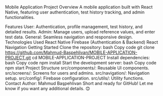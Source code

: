 Mobile Application Project
Overview
A mobile application built with React Native, featuring user authentication, test history tracking, and admin functionalities.

Features
User: Authentication, profile management, test history, and detailed results.
Admin: Manage users, upload reference values, and enter test data.
General: Seamless navigation and responsive design.
Technologies Used
React Native
Firebase (Authentication & Backend)
React Navigation
Getting Started
Clone the repository:
bash
Copy code
git clone https://github.com/Mahmud-Baspehlivan/MOBILE-APPLICATION-PROJECT.git
cd MOBILE-APPLICATION-PROJECT
Install dependencies:
bash
Copy code
npm install
Start the development server:
bash
Copy code
npm start
Project Structure
src/components/: Reusable UI components.
src/screens/: Screens for users and admins.
src/navigation/: Navigation setup.
src/config/: Firebase configuration.
src/utils/: Utility functions.
Contact
Author: Mahmud Başpehlivan
Short and ready for GitHub! Let me know if you want any additional details. 😊

